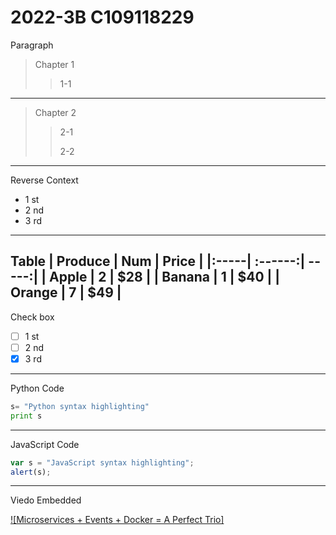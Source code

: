 # 2022-3B C109118229
Paragraph
>Chapter 1
>>1-1
---
>Chapter 2
>>2-1
>>
>>2-2
---
Reverse Context
* 1 st
* 2 nd
* 3 rd
---
Table
| Produce | Num | Price |
|:-----| :------:| -----:|
| Apple | 2 | $28 |
| Banana | 1 | $40 |
| Orange | 7 | $49 |
---
Check box
-  [ ] 1 st
-  [ ] 2 nd
-  [x] 3 rd
---
Python Code
```python
s= "Python syntax highlighting"
print s
```
---
JavaScript Code
```js
var s = "JavaScript syntax highlighting";
alert(s);
```
---
Viedo Embedded

[![Microservices + Events + Docker = A Perfect Trio]](https://youtu.be/sSm2dRarhPo)
